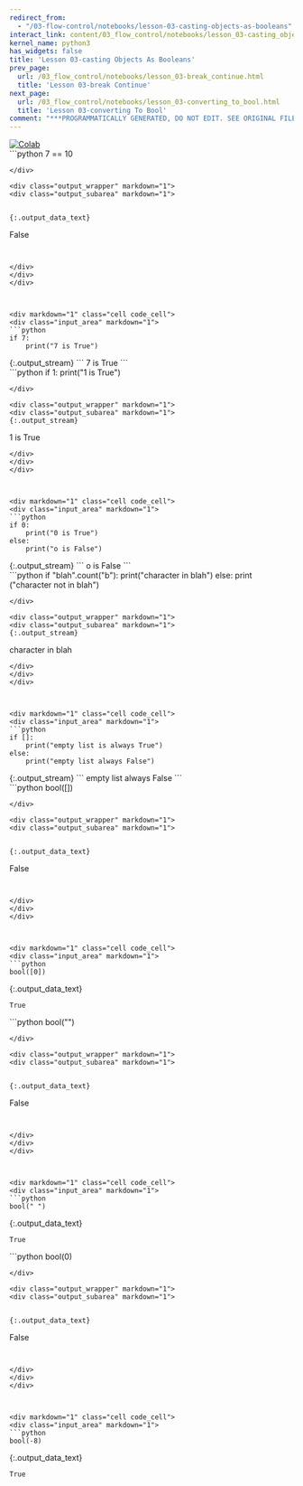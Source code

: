 ```yaml
---
redirect_from:
  - "/03-flow-control/notebooks/lesson-03-casting-objects-as-booleans"
interact_link: content/03_flow_control/notebooks/lesson_03-casting_objects_as_booleans.ipynb
kernel_name: python3
has_widgets: false
title: 'Lesson 03-casting Objects As Booleans'
prev_page:
  url: /03_flow_control/notebooks/lesson_03-break_continue.html
  title: 'Lesson 03-break Continue'
next_page:
  url: /03_flow_control/notebooks/lesson_03-converting_to_bool.html
  title: 'Lesson 03-converting To Bool'
comment: "***PROGRAMMATICALLY GENERATED, DO NOT EDIT. SEE ORIGINAL FILES IN /content***"
---
```

<a href="https://colab.research.google.com/github/aviadr1/learn-python/blob/master/live%20class%20demonstrations/lesson%2003%20-%20casting%20objects%20as%20booleans.ipynb" target="_blank">
<img src="https://colab.research.google.com/assets/colab-badge.svg" 
     title="Open this file in Google Colab" alt="Colab"/>
</a>




<div markdown="1" class="cell code_cell">
<div class="input_area" markdown="1">
```python
7 == 10

```
</div>

<div class="output_wrapper" markdown="1">
<div class="output_subarea" markdown="1">


{:.output_data_text}
```
False
```


</div>
</div>
</div>



<div markdown="1" class="cell code_cell">
<div class="input_area" markdown="1">
```python
if 7:
    print("7 is True")

```
</div>

<div class="output_wrapper" markdown="1">
<div class="output_subarea" markdown="1">
{:.output_stream}
```
7 is True
```
</div>
</div>
</div>



<div markdown="1" class="cell code_cell">
<div class="input_area" markdown="1">
```python
if 1:
    print("1 is True")

```
</div>

<div class="output_wrapper" markdown="1">
<div class="output_subarea" markdown="1">
{:.output_stream}
```
1 is True
```
</div>
</div>
</div>



<div markdown="1" class="cell code_cell">
<div class="input_area" markdown="1">
```python
if 0:
    print("0 is True")
else:
    print("o is False")

```
</div>

<div class="output_wrapper" markdown="1">
<div class="output_subarea" markdown="1">
{:.output_stream}
```
o is False
```
</div>
</div>
</div>



<div markdown="1" class="cell code_cell">
<div class="input_area" markdown="1">
```python
if "blah".count("b"):
    print("character in blah")
else:
    print ("character not in blah")

```
</div>

<div class="output_wrapper" markdown="1">
<div class="output_subarea" markdown="1">
{:.output_stream}
```
character in blah
```
</div>
</div>
</div>



<div markdown="1" class="cell code_cell">
<div class="input_area" markdown="1">
```python
if []:
    print("empty list is always True")
else:
    print("empty list always False")

```
</div>

<div class="output_wrapper" markdown="1">
<div class="output_subarea" markdown="1">
{:.output_stream}
```
empty list always False
```
</div>
</div>
</div>



<div markdown="1" class="cell code_cell">
<div class="input_area" markdown="1">
```python
bool([])

```
</div>

<div class="output_wrapper" markdown="1">
<div class="output_subarea" markdown="1">


{:.output_data_text}
```
False
```


</div>
</div>
</div>



<div markdown="1" class="cell code_cell">
<div class="input_area" markdown="1">
```python
bool([0])

```
</div>

<div class="output_wrapper" markdown="1">
<div class="output_subarea" markdown="1">


{:.output_data_text}
```
True
```


</div>
</div>
</div>



<div markdown="1" class="cell code_cell">
<div class="input_area" markdown="1">
```python
bool("")

```
</div>

<div class="output_wrapper" markdown="1">
<div class="output_subarea" markdown="1">


{:.output_data_text}
```
False
```


</div>
</div>
</div>



<div markdown="1" class="cell code_cell">
<div class="input_area" markdown="1">
```python
bool(" ")

```
</div>

<div class="output_wrapper" markdown="1">
<div class="output_subarea" markdown="1">


{:.output_data_text}
```
True
```


</div>
</div>
</div>



<div markdown="1" class="cell code_cell">
<div class="input_area" markdown="1">
```python
bool(0)

```
</div>

<div class="output_wrapper" markdown="1">
<div class="output_subarea" markdown="1">


{:.output_data_text}
```
False
```


</div>
</div>
</div>



<div markdown="1" class="cell code_cell">
<div class="input_area" markdown="1">
```python
bool(-8)

```
</div>

<div class="output_wrapper" markdown="1">
<div class="output_subarea" markdown="1">


{:.output_data_text}
```
True
```


</div>
</div>
</div>


